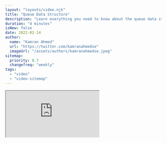 ```yaml
---
layout: "layouts/video.njk"
title: "Queue Data Structure"
description: "Learn everything you need to know about the queue data structure"
duration: "4 minutes"
isNew: false
date: 2022-02-14
author:
  name: "Kamran Ahmed"
  url: "https://twitter.com/kamranahmedse"
  imageUrl: "/assets/authors/kamranahmedse.jpeg"
sitemap:
  priority: 0.7
  changefreq: "weekly"
tags:
  - "video"
  - "video-sitemap"
---
```


<iframe class="w-full aspect-video mb-5" src="https://www.youtube.com/embed/mDCi1lXd9hc" title="Queue Data Structure"></iframe>

